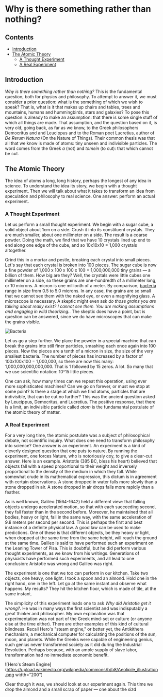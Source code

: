 # Why is there something rather than nothing?

## Contents

- [Introduction](#introduction)
- [The Atomic Theory](#the-atomic-theory)
    - [A Thought Experiment](#a-thought-experiment)
    - [A Real Experiment](#a-real-experiment)


## Introduction

*Why is there something rather than nothing?* This is the fundamental question, both for physics and philosophy.  To attempt to answer it, we must consider a prior question: what is the something of which we wish to speak?  That is, what is it that makes up chairs and tables, trees and mountains, humans and hummingbirds, stars and galaxies? To pose this question is already to make an assumption: that there is some single stuff of which all things are made. That assumption, and the question based on it, is very old, going back, as far as we know, to the Greek philosophers Democritus and and Leucippus and to the Roman poet Lucretius, author of *De Rerum Natura* (On the Nature of Things).  Their common thesis was that all that we know is made of atoms: tiny unseen and indivisible particles.  The word comes from the Greek *a* (not) and *tomein* (to cut): that which cannot be cut.


## The Atomic Theory

The idea of atoms a long, long history, perhaps the longest of any idea in science. To understand the idea its story, we begin with a thought experiment.  Then we will talk about what it takes to transform an idea from speculation and philosophy to real science.  One answer: perform an actual experiment.

### A Thought Experiment

Let us perform a small thought experiment. We begin with a sugar cube, a solid object about 1cm on a side. Crush it into its constituent crystals.  They are much smaller, about one millimeter on a side. The result is a coarse powder. Doing the math, we find that we have 10 crystals lined up end to end along one edge of the cube, and so 10x10x10 = 1,000 crystals altogether.  


Grind this in a mortar and pestle, breaking each crystal into small pieces.  Let's say that each crystal is broken into 100 pieces.  The sugar cube is now a fine powder of 1,000 x 100 x 100 x 100 = 1,000,000,000 tiny grains — a billion of them.  How big are they?  Well, the crystals were little cubes one millimeter on a side, so these grains are one-hundredth of a millimeter long, or 10 microns.  A micron is one millionth of a meter.  By comparison, [bacteria](https://en.wikipedia.org/wiki/Bacteria) range in size from 0.5 to 5.0 microns.  In any case, the grains are so small that we cannot see them with the naked eye, or even a magnifying glass.  A microscope is necessary.  A skeptic might even ask *do those grains you are talking about really exist?  I cannot see them.  You are making assumptions and engaging in wild theorizing.*. The skeptic does have a point, but is question can be answered, since we do have microscopes that can make the grains visible.

![Bacteria](https://upload.wikimedia.org/wikipedia/commons/thumb/3/32/EscherichiaColi_NIAID.jpg/440px-EscherichiaColi_NIAID.jpg)

Let us go a step further.  We place the powder in a special machine that can break the grains into still finer particles, smashing each once again into 100 pieces.  Now the pieces are a tenth of a micron in size, the size of the very smallest bacteria.  The number of pieces has increased by a factor of 100x100x100 = 1,000,000, so there are now this many: 1,000,000,000,000,000. That is 1 followed by 15 zeros. A lot.  So many that we use scientific notation: 10^15 little pieces.

One can ask, how many times can we repeat this operation, using ever more sophisticated machines?  Can we go on forever, or must we stop at some point?  Is there a stage at which we find atoms, particles that are indivisible, that can be cut no further?  This was the ancient question asked by Leucippus, Democritus, and Lucretius.  The positive response, that there is a limit, an indivisible particle called *atom*  is the fundamantal postulate of the atomic theory of matter.  


### A Real Experiment

For a very long time, the atomic postulate was a subject of philosophical debate, not scientific inquiry.  What does one need to transform philosophy into science?  One answer is an experiment.  An experiment is a kind of cleverly designed question that one puts to nature.  By running the experiment, one forces Nature, who is notoriously coy, to give a clear-cut answer.  Here is an example.  Aristotle (385 BC, bless his heart) believed that objects fall with a speed proportional to their weight and inversely proportional to the density of the medium in which they fall.  While somewhat crude in its mathematical expression, this dictum is in agreement with certain observations.  A stone dropped in water falls more slowly than a stone dropped in air.  A stone dropped in air drops falls more rapidly than a feather. 


As is well known, Galileo (1564-1642) held a different view: that falling objects undergo accelerated motion, so that with each succeeding second, they fall faster than in the second before.  Moreover, he maintained that all bodies, heavy or light, fall in the same way, with the same acceleration of 9.8 meters per second per second. This is perhaps the first and best instance of a definite physical law.  A good law can be used to make predictions.  One of these is that different objects, be they heavy or light, when dropped at the same time from the same height, will reach the ground at the same time.  Galileo is said to have performed such an experiment on the Leaning Tower of Pisa. This is doubtful, but he did perform various thought experiments, as we know from his writings.  Generations of physicists have performed such experiments, and all lead to one conclusion: Aristotle was wrong and Galileo was right.

The experiment is one that we too can perform in our kitchen. Take two objects, one heavy, one light.  I took a spoon and an almond.  Hold one in the right hand, one in the left.  Let go at the same instant and observe what happens.  My results?  They hit the kitchen floor, which is made of tile, at the same instant. 

The simplicity of this experiment leads one to ask *Why did Aristotle get it wrong?*. He was in many ways the first scientist and was indisputably a great thinker and philosopher.  My own explanation was that experimentation was not part of the Greek mind-set or culture (or anyone else at the time either).  There are other examples of this kind of cultural blindness. Recall Hero's "steam engine," or better yet, the Antikithera mechanism, a mechanical computer for calculating the positions of the sun, moon, and planets.  While the Greeks were capable of engineering genius, such genius never transformed society as it did during the Industrial Revolution.  Perhaps because, with an ample supply of slave labor, transformation had no immediate economic benefit.

![Hero's Steam Engine](https://upload.wikimedia.org/wikipedia/commons/b/b8/Aeolipile_illustration.png width="200")

Clear though it was, we should look at our experiment again.  This time we drop the almond and a small scrap of paper — one about the sizd


